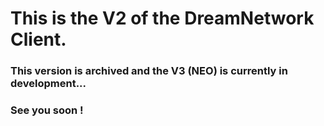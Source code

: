 # This is the V2 of the DreamNetwork Client.
### This version is archived and the V3 (NEO) is currently in development...
### See you soon !
